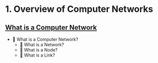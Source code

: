 # 1. Overview of Computer Networks
## [What is a Computer Network](https://github.com/eeeemune/Infra-Notes/blob/main/-/What%20is%20a%20Computer%20Network.md)
- 💚 What is a Computer Network?
   - 💛 What is a Network? 
   - 💛 What is a Node?
   - 💛 What is a Link?
